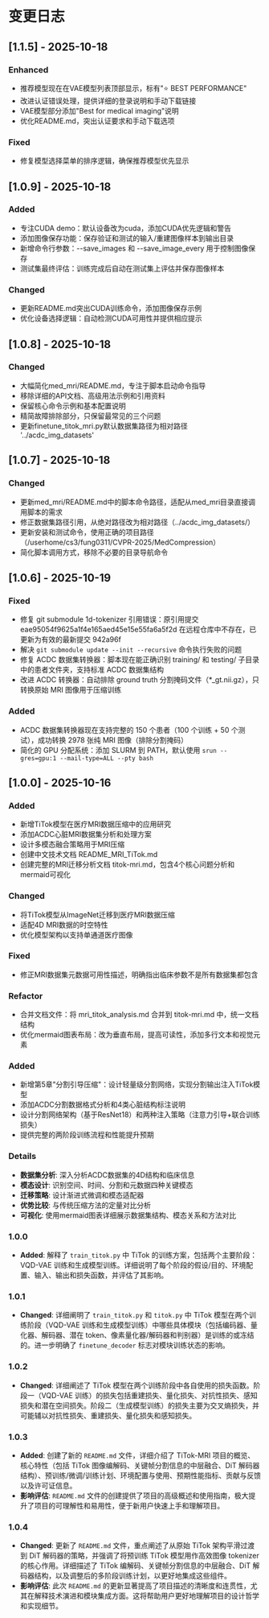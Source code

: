 # 变更日志

## [1.1.5] - 2025-10-18

### Enhanced
- 推荐模型现在在VAE模型列表顶部显示，标有"⭐ BEST PERFORMANCE"
- 改进认证错误处理，提供详细的登录说明和手动下载链接
- VAE模型部分添加"Best for medical imaging"说明
- 优化README.md，突出认证要求和手动下载选项

### Fixed
- 修复模型选择菜单的排序逻辑，确保推荐模型优先显示

## [1.0.9] - 2025-10-18

### Added
- 专注CUDA demo：默认设备改为cuda，添加CUDA优先逻辑和警告
- 添加图像保存功能：保存验证和测试的输入/重建图像样本到输出目录
- 新增命令行参数：--save_images 和 --save_image_every 用于控制图像保存
- 测试集最终评估：训练完成后自动在测试集上评估并保存图像样本

### Changed
- 更新README.md突出CUDA训练命令，添加图像保存示例
- 优化设备选择逻辑：自动检测CUDA可用性并提供相应提示

## [1.0.8] - 2025-10-18

### Changed
- 大幅简化med_mri/README.md，专注于脚本启动命令指导
- 移除详细的API文档、高级用法示例和引用资料
- 保留核心命令示例和基本配置说明
- 精简故障排除部分，只保留最常见的三个问题
- 更新finetune_titok_mri.py默认数据集路径为相对路径 '../acdc_img_datasets'

## [1.0.7] - 2025-10-18

### Changed
- 更新med_mri/README.md中的脚本命令路径，适配从med_mri目录直接调用脚本的需求
- 修正数据集路径引用，从绝对路径改为相对路径（../acdc_img_datasets/）
- 更新安装和测试命令，使用正确的项目路径（/userhome/cs3/fung0311/CVPR-2025/MedCompression）
- 简化脚本调用方式，移除不必要的目录导航命令

## [1.0.6] - 2025-10-19

### Fixed
- 修复 git submodule 1d-tokenizer 引用错误：原引用提交 eae95054f9625a1f4e165aed45e15e55fa6a5f2d 在远程仓库中不存在，已更新为有效的最新提交 942a96f
- 解决 `git submodule update --init --recursive` 命令执行失败的问题
- 修复 ACDC 数据集转换器：脚本现在能正确识别 training/ 和 testing/ 子目录中的患者文件夹，支持标准 ACDC 数据集结构
- 改进 ACDC 转换器：自动排除 ground truth 分割掩码文件（*_gt.nii.gz），只转换原始 MRI 图像用于压缩训练

### Added
- ACDC 数据集转换器现在支持完整的 150 个患者（100 个训练 + 50 个测试），成功转换 2978 张纯 MRI 图像（排除分割掩码）
- 简化的 GPU 分配系统：添加 SLURM 到 PATH，默认使用 `srun --gres=gpu:1 --mail-type=ALL --pty bash`

## [1.0.0] - 2025-10-16

### Added
- 新增TiTok模型在医疗MRI数据压缩中的应用研究
- 添加ACDC心脏MRI数据集分析和处理方案
- 设计多模态融合策略用于MRI压缩
- 创建中文技术文档 README_MRI_TiTok.md
- 创建完整的MRI迁移分析文档 titok-mri.md，包含4个核心问题分析和mermaid可视化

### Changed
- 将TiTok模型从ImageNet迁移到医疗MRI数据压缩
- 适配4D MRI数据的时空特性
- 优化模型架构以支持单通道医疗图像

### Fixed
- 修正MRI数据集元数据可用性描述，明确指出临床参数不是所有数据集都包含

### Refactor
- 合并文档文件：将 mri_titok_analysis.md 合并到 titok-mri.md 中，统一文档结构
- 优化mermaid图表布局：改为垂直布局，提高可读性，添加多行文本和视觉元素

### Added
- 新增第5章"分割引导压缩"：设计轻量级分割网络，实现分割输出注入TiTok模型
- 添加ACDC分割数据格式分析和4类心脏结构标注说明
- 设计分割网络架构（基于ResNet18）和两种注入策略（注意力引导+联合训练损失）
- 提供完整的两阶段训练流程和性能提升预期

### Details
- **数据集分析**: 深入分析ACDC数据集的4D结构和临床信息
- **模态设计**: 识别空间、时间、分割和元数据四种关键模态
- **迁移策略**: 设计渐进式微调和模态适配器
- **优势比较**: 与传统压缩方法的定量对比分析
- **可视化**: 使用mermaid图表详细展示数据集结构、模态关系和方法对比

### 1.0.0

*   **Added**: 解释了 `train_titok.py` 中 TiTok 的训练方案，包括两个主要阶段：VQD-VAE 训练和生成模型训练。详细说明了每个阶段的假设/目的、环境配置、输入、输出和损失函数，并评估了其影响。

### 1.0.1

*   **Changed**: 详细阐明了 `train_titok.py` 和 `titok.py` 中 TiTok 模型在两个训练阶段（VQD-VAE 训练和生成模型训练）中哪些具体模块（包括编码器、量化器、解码器、潜在 token、像素量化器/解码器和判别器）是训练的或冻结的。进一步明确了 `finetune_decoder` 标志对模块训练状态的影响。

### 1.0.2

*   **Changed**: 详细阐述了 TiTok 模型在两个训练阶段中各自使用的损失函数。阶段一（VQD-VAE 训练）的损失包括重建损失、量化损失、对抗性损失、感知损失和潜在空间损失。阶段二（生成模型训练）的损失主要为交叉熵损失，并可能辅以对抗性损失、重建损失、量化损失和感知损失。

### 1.0.3

*   **Added**: 创建了新的 `README.md` 文件，详细介绍了 TiTok-MRI 项目的概览、核心特性（包括 TiTok 图像编解码、关键帧分割信息的中层融合、DiT 解码器结构）、预训练/微调/训练计划、环境配置与使用、预期性能指标、贡献与反馈以及许可证信息。
*   **影响评估**: `README.md` 文件的创建提供了项目的高级概述和使用指南，极大提升了项目的可理解性和易用性，便于新用户快速上手和理解项目。

### 1.0.4

*   **Changed**: 更新了 `README.md` 文件，重点阐述了从原始 TiTok 架构平滑过渡到 DiT 解码器的策略，并强调了将预训练 TiTok 模型用作高效图像 tokenizer 的核心作用。详细描述了 TiTok 编解码、关键帧分割信息的中层融合、DiT 解码器结构，以及调整后的多阶段训练计划，以更好地集成这些组件。
*   **影响评估**: 此次 `README.md` 的更新显著提高了项目描述的清晰度和连贯性，尤其在解释技术演进和模块集成方面。这将帮助用户更好地理解项目的设计哲学和实现细节。


